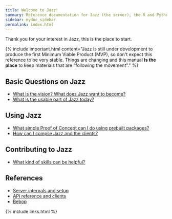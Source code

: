 ```yaml
---
title: Welcome to Jazz!
summary: Reference documentation for Jazz (the server), the R and Python clients, Bebop (the language) and core Docker images
sidebar: mydoc_sidebar
permalink: index.html
---
```


Thank you for your interest in Jazz, this is the place to start.

{% include important.html content="Jazz is still under development to produce the first Minimum Viable Product (MVP), so don't expect
this reference to be very stable. Things are changing and this manual **is the place** to keep materials that are \"following the
movement\"." %}

## Basic Questions on Jazz

* [What is the vision? What does Jazz want to become?](basics_jazz_vision.html)
* [What is the usable part of Jazz today?](basics_jazz_today.html)

## Using Jazz

* [What simple Proof of Concept can I do using prebuilt packages?](starting_trying_out_poc.html)
* [How can I compile Jazz and the clients?](starting_compile_jazz.html)

## Contributing to Jazz

* [What kind of skills can be helpful?](contributing_welcome_all.html)

## References

* [Server internals and setup](reference_top_jazz_internals.html)
* [API reference and clients](reference_top_clients.html)
* [Bebop](reference_top_bebop.html)

{% include links.html %}
